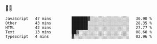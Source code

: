 ### 👨‍💻

<!--START_SECTION:waka-->
```text
JavaScript   47 mins         ███████▓░░░░░░░░░░░░░░░░░   30.90 % 
Other        43 mins         ███████░░░░░░░░░░░░░░░░░░   28.35 % 
HTML         42 mins         ███████░░░░░░░░░░░░░░░░░░   27.77 % 
Text         13 mins         ██▒░░░░░░░░░░░░░░░░░░░░░░   08.68 % 
TypeScript   4 mins          ▓░░░░░░░░░░░░░░░░░░░░░░░░   02.96 % 
```
<!--END_SECTION:waka-->
